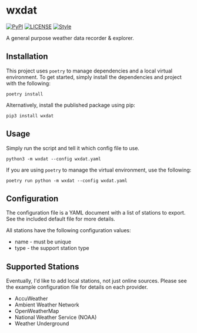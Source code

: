 # wxdat #

[![PyPI](https://img.shields.io/pypi/v/wxdat.svg)](https://pypi.org/project/wxdat)
[![LICENSE](https://img.shields.io/github/license/jheddings/wxdat)](LICENSE)
[![Style](https://img.shields.io/badge/style-black-black)](https://github.com/ambv/black)

A general purpose weather data recorder & explorer.

## Installation ##

This project uses `poetry` to manage dependencies and a local virtual environment.  To
get started, simply install the dependencies and project with the following:

    poetry install

Alternatively, install the published package using pip:

    pip3 install wxdat

## Usage ##

Simply run the script and tell it which config file to use.

    python3 -m wxdat --config wxdat.yaml

If you are using `poetry` to manage the virtual environment, use the following:

    poetry run python -m wxdat --config wxdat.yaml

## Configuration ##

The configuration file is a YAML document with a list of stations to export.  See the
included default file for more details.

All stations have the following configuration values:
* name - must be unique
* type - the support station type

## Supported Stations ##

Eventually, I'd like to add local stations, not just online sources.  Please see
the example configuration file for details on each provider.

* AccuWeather
* Ambient Weather Network
* OpenWeatherMap
* National Weather Service (NOAA)
* Weather Underground
